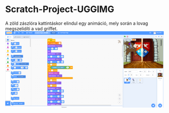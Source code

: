 # Scratch-Project-UGGIMG
A zöld zászlóra kattintáskor elindul egy animáció, mely során a lovag megszelidíti a vad griffet.
![Image](screen.png)

